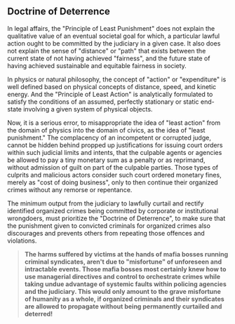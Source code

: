 ## Doctrine of Deterrence

In legal affairs, the "Principle of Least Punishment" does not explain the qualitative value of an eventual societal goal for which, a particular lawful action ought to be committed by the judiciary in a given case. It also does not explain the sense of "distance" or "path" that exists between the current state of not having achieved "fairness", and the future state of having achieved sustainable and equitable fairness in society. 

In physics or natural philosophy, the concept of "action" or "expenditure" is well defined based on physical concepts of distance, speed, and kinetic energy. And the "Principle of Least Action" is analytically formulated to satisfy the conditions of an assumed, perfectly stationary or static end-state involving a given system of physical objects. 

Now, it is a serious error, to misappropriate the idea of "least action" from the domain of physics into the domain of civics, as the idea of "least punishment." The complacency of an incompetent or corrupted judge, cannot be hidden behind propped up justifications for issuing court orders within such judicial limits and intents, that the culpable agents or agencies be allowed to pay a tiny monetary sum as a penalty or as reprimand, without admission of guilt on part of the culpable parties. Those types of culprits and malicious actors consider such court ordered monetary fines, merely as "cost of doing business", only to then continue their organized crimes without any remorse or repentance. 

The minimum output from the judiciary to lawfully curtail and rectify identified organized crimes being committed by corporate or institutional wrongdoers, must prioritize the "Doctrine of Deterrence", to make sure that the punishment given to convicted criminals for organized crimes also discourages and prevents others from repeating those offences and violations. 

>**The harms suffered by victims at the hands of mafia bosses running criminal syndicates, aren't due to "misfortune" of unforeseen and intractable events. Those mafia bosses most certainly knew how to use managerial directives and control to orchestrate crimes while taking undue advantage of systemic faults within policing agencies and the judiciary. This would only amount to the grave misfortune of humanity as a whole, if organized criminals and their syndicates are allowed to propagate without being permanently curtailed and deterred!**